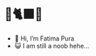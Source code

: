 # 🍋🐈‍⬛😾

- 👋 Hi, I’m Fatima Pura
- 😺 I am still a noob hehe...
  

<!---
st-f4tima/st-f4tima is a ✨ special ✨ repository because its `README.md` (this file) appears on your GitHub profile.
You can click the Preview link to take a look at your changes.
--->
